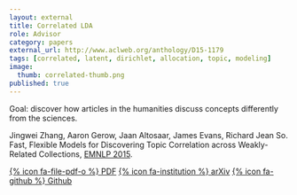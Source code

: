 ```yaml
---
layout: external
title: Correlated LDA
role: Advisor
category: papers
external_url: http://www.aclweb.org/anthology/D15-1179
tags: [correlated, latent, dirichlet, allocation, topic, modeling]
image:
  thumb: correlated-thumb.png
published: true
---
```


Goal: discover how articles in the humanities discuss concepts differently from the sciences.

Jingwei Zhang, Aaron Gerow, Jaan Altosaar, James Evans, Richard Jean So. Fast, Flexible Models for Discovering Topic Correlation across Weakly-Related Collections, [EMNLP 2015](https://www.cs.cmu.edu/~ark/EMNLP-2015/index.html).

[{% icon fa-file-pdf-o %} PDF](http://www.aclweb.org/anthology/D15-1179) [{% icon fa-institution %} arXiv](http://arxiv.org/abs/1508.04562) [{% icon fa-github %} Github](https://github.com/iceboal/correlated-lda)
